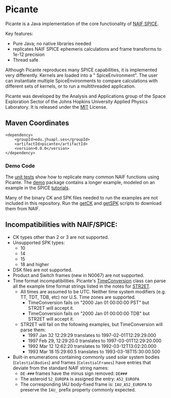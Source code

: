 # Picante

Picante is a Java implementation of the core functionality of [NAIF SPICE](https://naif.jpl.nasa.gov).

Key features:

- Pure Java; no native libraries needed
- replicates NAIF SPICE ephemeris calculations and frame transforms to 1e-12 precision
- Thread safe

Although Picante reproduces many SPICE capabilities, it is implemented very differently. Kernels are loaded into a "
SpiceEnvironment". The user can instantiate multiple SpiceEnvironments to compare calculations with different sets of
kernels, or to run a multithreaded application.

Picante was developed by the Analysis and Applications group of the Space Exploration Sector of the Johns Hopkins
University Applied Physics Laboratory.
It is released under the [MIT](LICENSE.md) License.

## Maven Coordinates

```
<dependency>
    <groupId>edu.jhuapl.ses</groupId>
    <artifactId>picante</artifactId>
    <version>0.0.0</version>
</dependency>
```

### Demo Code

The [unit tests](src/test/java/picante/demo) show how to replicate many common NAIF functions using Picante.
The [demo](src/main/java/picante/demo) package contains a longer example, modeled on an example in the
SPICE [tutorials](https://naif.jpl.nasa.gov/pub/naif/toolkit_docs/Tutorials/pdf/individual_docs/38_program_idl.pdf).

Many of the binary CK and SPK files needed to run the examples are not included in this repository. Run
the [getCK](src/test/resources/kernels/ck/getCK.bash) and [getSPK](src/test/resources/kernels/spk/getSPK.bash) scripts
to download them from NAIF.

## Incompatibilities with NAIF/SPICE:

- CK types other than 2 or 3 are not supported.
- Unsupported SPK types:
    - 10
    - 14
    - 15
    - 18 and higher
- DSK files are not supported.
- Product and Switch frames (new in N0067) are not supported.
- Time format incompatibilities. Picante's [TimeConversion](src/main/java/picante/time/TimeConversion.java) class can parse all the example time format strings listed in
  the notes for [STR2ET](https://naif.jpl.nasa.gov/pub/naif/toolkit_docs/FORTRAN/spicelib/str2et.html).
    - All times are assumed to be UTC. Neither time system modifiers (e.g. TT, TDT, TDB, etc) nor U.S. Time zones are
      supported.
        - TimeConversion fails on "2000 Jan 01 00:00:00 PST" but STR2ET will accept it.
        - TimeConversion fails on "2000 Jan 01 00:00:00 TDB" but STR2ET will accept it.
    - STR2ET will fail on the following examples, but TimeConversion will parse them:
        - 1997 Jan 32 12:29:29 translates to 1997-02-01T12:29:29.000
        - 1997 Feb 29, 12:29:20.0 translates to 1997-03-01T12:29:20.000
        - 1992 Mar 12 12:62:20 translates to 1992-03-12T13:02:20.000
        - 1993 Mar 18 15:29:60.5 translates to 1993-03-18T15:30:00.500
- Built-in enumerations containing commonly used solar system bodies (`CelestialBodies`) and frames (`CelestialFrames`)
  have entries that deviate from the standard NAIF string names:
    - `DE-###` frames have the minus sign removed: `DE###`
    - The asteroid `52_EUROPA` is assigned the entry: `A52_EUROPA`
    - The corresponding IAU body-fixed frame is: `IAU_A52_EUROPA` to preserve the `IAU_` prefix property commonly
      expected.

